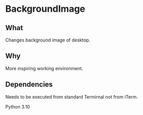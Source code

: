 # BackgroundImage

## What

Changes background image of desktop.

## Why

More inspiring working environment.

## Dependencies

Needs to be executed from standard Termirnal not from iTerm.

Python 3.10



